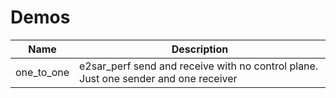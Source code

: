 # Demos

| Name       | Description |
| --------   | -------     |
| one_to_one | e2sar_perf send and receive with no control plane.  Just one sender and one receiver |

